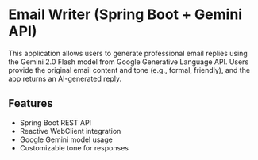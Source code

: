 # Email Writer (Spring Boot + Gemini API)

This application allows users to generate professional email replies using the Gemini 2.0 Flash model from Google Generative Language API. Users provide the original email content and tone (e.g., formal, friendly), and the app returns an AI-generated reply.

## Features
- Spring Boot REST API
- Reactive WebClient integration
- Google Gemini model usage
- Customizable tone for responses
